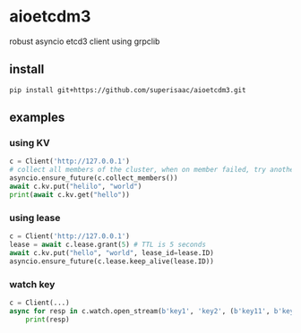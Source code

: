# aioetcdm3
robust asyncio etcd3 client using grpclib

## install
```shell
pip install git+https://github.com/superisaac/aioetcdm3.git
```

## examples

### using KV
```python
c = Client('http://127.0.0.1')
# collect all members of the cluster, when on member failed, try another
asyncio.ensure_future(c.collect_members())
await c.kv.put("helilo", "world")
print(await c.kv.get("hello"))
```

### using lease
```python
c = Client('http://127.0.0.1')
lease = await c.lease.grant(5) # TTL is 5 seconds
await c.kv.put("hello", "world", lease_id=lease.ID)
asyncio.ensure_future(c.lease.keep_alive(lease.ID))
```

### watch key
```python
c = Client(...)
async for resp in c.watch.open_stream(b'key1', 'key2', (b'key11', b'key12')):
    print(resp)
```

